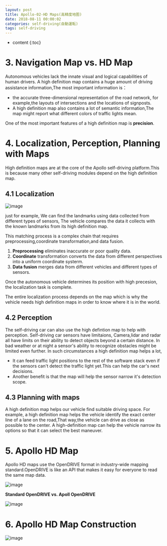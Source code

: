 ```yaml
---
layout: post
title: Apollo-02-HD Maps(高精度地图)
date: 2018-08-11 00:00:02
categories: self-driving(自動運転)
tags: self-driving
---
```

* content
{:toc}

# 3. Navigation Map vs. HD Map

Autonomous vehicles lack the innate visual and logical capabilities of human drivers.
A high definition map contains a huge amount of driving assistance information,The most important information is：
- the accurate three-dimensional representation of the road network, for example,the layouts of intersections and the locations of signposts.
- A high definition map also contains a lot of semantic information,The map might report what different colors of traffic lights mean.

One of the most important features of a high definition map is **precision**.

# 4. Localization, Perception, Planning with Maps

High definition maps are at the core of the Apollo self-driving platform.This is because many other self-driving modules depend on the high definition map.

## 4.1 Localization

![image](https://user-images.githubusercontent.com/18595935/44000823-c0b7d536-9e61-11e8-870d-01d9dfe088a6.png)

just for example, We can find the landmarks using data collected from different types of sensors, The vehicle compares the data it collects with the known landmarks from its high definition map.

This matching process is a complex chain that requires preprocessing,coordinate transformation,and data fusion.
1. **Preprocessing** eliminates inaccurate or poor quality data.
2. **Coordinate** transformation converts the data from different perspectives into a uniform coordinate systerm.
3. **Data fusion** merges data from different vehicles and different types of sensors.

Once the autonomous vehicle determines its position with high precesion, the localization task is complete.

The entire localization process depends on the map which is why the vehicle needs high definition maps in order to know where it is in the world.

## 4.2 Perception

The self-driving car can also use the high defintion map to help with perception. Self-driving car sensors have limitaions, Camera,lidar and radar all have limits on their ability to detect objects beyond a certain distance.
In bad weather or at night a sensor's ability to recognize obstacles might be limited even further.
In such circumstances a high definition map helps a lot,
- It can feed traffic light positions to the rest of  the software stack even if the sensors can't detect the traffic light yet.This can help the car's next decisions.
- Another benefit is that the map will help the sensor narrow it's detection scope.

## 4.3 Planning with maps

A high definition map helps our vehicle find suitable driving space.
For example, a high definition map helps the vehicle identify the exact center line of a lane on the road,That way,the vehicle can drive as close as possible to the center.
A high-definition map can help the vehicle narrow its options so that it can select the best maneuver.

# 5. Apollo HD Map

Apollo HD maps use the OpenDRIVE format in industry-wide mapping standard.OpenDRIVE is like an API that makes it easy for everyone to read the same map data.

![image](https://user-images.githubusercontent.com/18595935/43997409-7a1ac472-9e15-11e8-9015-7257cea96182.png)

**Standard OpenDRIVE vs. Apoll OpenDRIVE**

![image](https://user-images.githubusercontent.com/18595935/43997414-99c4e8a2-9e15-11e8-8474-5c454ba8463f.png)

# 6. Apollo HD Map Construction

![image](https://user-images.githubusercontent.com/18595935/44001067-dd4f6534-9e65-11e8-9bfd-56d3bb618e35.png)